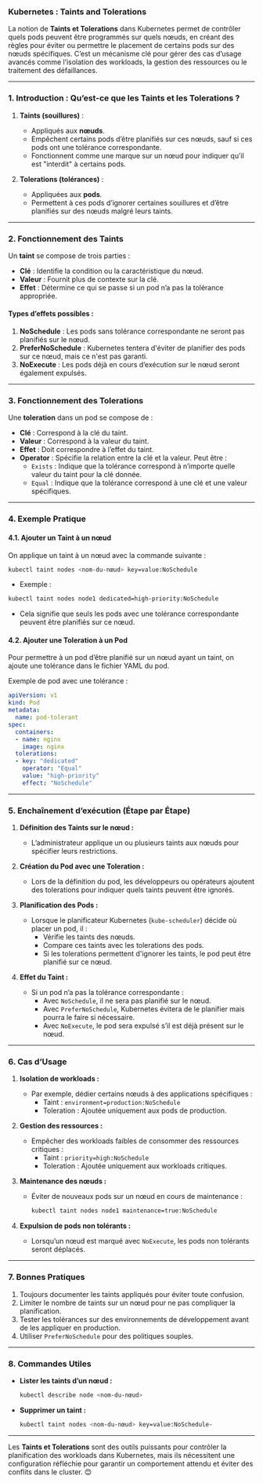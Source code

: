 ### **Kubernetes : Taints and Tolerations**
La notion de **Taints et Tolerations** dans Kubernetes permet de contrôler quels pods peuvent être programmés sur quels nœuds, en créant des règles pour éviter ou permettre le placement de certains pods sur des nœuds spécifiques. C’est un mécanisme clé pour gérer des cas d’usage avancés comme l’isolation des workloads, la gestion des ressources ou le traitement des défaillances.

---

### **1. Introduction : Qu’est-ce que les Taints et les Tolerations ?**

1. **Taints (souillures)** :
   - Appliqués aux **nœuds**.
   - Empêchent certains pods d’être planifiés sur ces nœuds, sauf si ces pods ont une tolérance correspondante.
   - Fonctionnent comme une marque sur un nœud pour indiquer qu’il est "interdit" à certains pods.

2. **Tolerations (tolérances)** :
   - Appliquées aux **pods**.
   - Permettent à ces pods d’ignorer certaines souillures et d’être planifiés sur des nœuds malgré leurs taints.

---

### **2. Fonctionnement des Taints**

Un **taint** se compose de trois parties :
- **Clé** : Identifie la condition ou la caractéristique du nœud.
- **Valeur** : Fournit plus de contexte sur la clé.
- **Effet** : Détermine ce qui se passe si un pod n’a pas la tolérance appropriée.

#### **Types d’effets possibles :**
1. **NoSchedule** : Les pods sans tolérance correspondante ne seront pas planifiés sur le nœud.
2. **PreferNoSchedule** : Kubernetes tentera d'éviter de planifier des pods sur ce nœud, mais ce n'est pas garanti.
3. **NoExecute** : Les pods déjà en cours d’exécution sur le nœud seront également expulsés.

---

### **3. Fonctionnement des Tolerations**

Une **toleration** dans un pod se compose de :
- **Clé** : Correspond à la clé du taint.
- **Valeur** : Correspond à la valeur du taint.
- **Effet** : Doit correspondre à l’effet du taint.
- **Operator** : Spécifie la relation entre la clé et la valeur. Peut être :
  - `Exists` : Indique que la tolérance correspond à n’importe quelle valeur du taint pour la clé donnée.
  - `Equal` : Indique que la tolérance correspond à une clé et une valeur spécifiques.

---

### **4. Exemple Pratique**

#### **4.1. Ajouter un Taint à un nœud**
On applique un taint à un nœud avec la commande suivante :
```bash
kubectl taint nodes <nom-du-nœud> key=value:NoSchedule
```

- Exemple :
```bash
kubectl taint nodes node1 dedicated=high-priority:NoSchedule
```
- Cela signifie que seuls les pods avec une tolérance correspondante peuvent être planifiés sur ce nœud.

#### **4.2. Ajouter une Toleration à un Pod**
Pour permettre à un pod d’être planifié sur un nœud ayant un taint, on ajoute une tolérance dans le fichier YAML du pod.

Exemple de pod avec une tolérance :
```yaml
apiVersion: v1
kind: Pod
metadata:
  name: pod-tolerant
spec:
  containers:
  - name: nginx
    image: nginx
  tolerations:
  - key: "dedicated"
    operator: "Equal"
    value: "high-priority"
    effect: "NoSchedule"
```

---

### **5. Enchaînement d’exécution (Étape par Étape)**

1. **Définition des Taints sur le nœud :**
   - L’administrateur applique un ou plusieurs taints aux nœuds pour spécifier leurs restrictions.

2. **Création du Pod avec une Toleration :**
   - Lors de la définition du pod, les développeurs ou opérateurs ajoutent des tolerations pour indiquer quels taints peuvent être ignorés.

3. **Planification des Pods :**
   - Lorsque le planificateur Kubernetes (`kube-scheduler`) décide où placer un pod, il :
     - Vérifie les taints des nœuds.
     - Compare ces taints avec les tolerations des pods.
     - Si les tolerations permettent d'ignorer les taints, le pod peut être planifié sur ce nœud.

4. **Effet du Taint :**
   - Si un pod n’a pas la tolérance correspondante :
     - Avec `NoSchedule`, il ne sera pas planifié sur le nœud.
     - Avec `PreferNoSchedule`, Kubernetes évitera de le planifier mais pourra le faire si nécessaire.
     - Avec `NoExecute`, le pod sera expulsé s’il est déjà présent sur le nœud.

---

### **6. Cas d’Usage**

1. **Isolation de workloads :**
   - Par exemple, dédier certains nœuds à des applications spécifiques :
     - Taint : `environment=production:NoSchedule`
     - Toleration : Ajoutée uniquement aux pods de production.

2. **Gestion des ressources :**
   - Empêcher des workloads faibles de consommer des ressources critiques :
     - Taint : `priority=high:NoSchedule`
     - Toleration : Ajoutée uniquement aux workloads critiques.

3. **Maintenance des nœuds :**
   - Éviter de nouveaux pods sur un nœud en cours de maintenance :
     ```bash
     kubectl taint nodes node1 maintenance=true:NoSchedule
     ```

4. **Expulsion de pods non tolérants :**
   - Lorsqu’un nœud est marqué avec `NoExecute`, les pods non tolérants seront déplacés.

---

### **7. Bonnes Pratiques**

1. Toujours documenter les taints appliqués pour éviter toute confusion.
2. Limiter le nombre de taints sur un nœud pour ne pas compliquer la planification.
3. Tester les tolérances sur des environnements de développement avant de les appliquer en production.
4. Utiliser `PreferNoSchedule` pour des politiques souples.

---

### **8. Commandes Utiles**

- **Lister les taints d’un nœud :**
  ```bash
  kubectl describe node <nom-du-nœud>
  ```

- **Supprimer un taint :**
  ```bash
  kubectl taint nodes <nom-du-nœud> key=value:NoSchedule-
  ```

---

Les **Taints et Tolerations** sont des outils puissants pour contrôler la planification des workloads dans Kubernetes, mais ils nécessitent une configuration réfléchie pour garantir un comportement attendu et éviter des conflits dans le cluster. 😊
